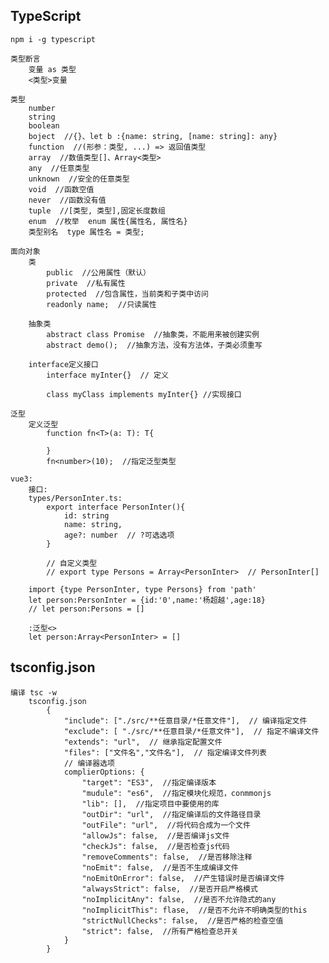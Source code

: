 ## TypeScript
    npm i -g typescript

    类型断言
        变量 as 类型
        <类型>变量

    类型
        number
        string
        boolean
        boject  //{}、let b :{name: string, [name: string]: any}
        function  //(形参：类型, ...) => 返回值类型
        array  //数值类型[]、Array<类型>
        any  //任意类型
        unknown  //安全的任意类型
        void  //函数空值
        never  //函数没有值
        tuple  //[类型, 类型],固定长度数组
        enum  //枚举  enum 属性{属性名, 属性名}
        类型别名  type 属性名 = 类型;
 
    面向对象
        类
            public  //公用属性（默认）
            private  //私有属性
            protected  //包含属性，当前类和子类中访问
            readonly name;  //只读属性

        抽象类
            abstract class Promise  //抽象类，不能用来被创建实例
            abstract demo();  //抽象方法，没有方法体，子类必须重写

        interface定义接口
            interface myInter{}  // 定义

            class myClass implements myInter{} //实现接口

    泛型
        定义泛型
            function fn<T>(a: T): T{

            }
            fn<number>(10);  //指定泛型类型

    vue3:
        接口:
        types/PersonInter.ts:
            export interface PersonInter(){
                id: string
                name: string,
                age?: number  // ?可选选项
            }

            // 自定义类型
            // export type Persons = Array<PersonInter>  // PersonInter[]

        import {type PersonInter, type Persons} from 'path'
        let person:PersonInter = {id:'0',name:'杨超越',age:18}
        // let person:Persons = []

        :泛型<>
        let person:Array<PersonInter> = []

## tsconfig.json
    编译 tsc -w
        tsconfig.json
            {
                "include": ["./src/**任意目录/*任意文件"],  // 编译指定文件
                "exclude": [ "./src/**任意目录/*任意文件"],  // 指定不编译文件
                "extends": "url",  // 继承指定配置文件
                "files": ["文件名","文件名"],  // 指定编译文件列表
                // 编译器选项
                complierOptions: {
                    "target": "ES3",  //指定编译版本
                    "mudule": "es6",  //指定模块化规范，conmmonjs
                    "lib": [],  //指定项目中要使用的库 
                    "outDir": "url",  //指定编译后的文件路径目录
                    "outFile": "url",  //将代码合成为一个文件
                    "allowJs": false,  //是否编译js文件
                    "checkJs": false,  //是否检查js代码
                    "removeComments": false,  //是否移除注释
                    "noEmit": false,  //是否不生成编译文件
                    "noEmitOnError": false,  //产生错误时是否编译文件
                    "alwaysStrict": false,  //是否开启严格模式
                    "noImplicitAny": false,  //是否不允许隐式的any
                    "noImplicitThis": flase,  //是否不允许不明确类型的this
                    "strictNullChecks": false,  //是否严格的检查空值
                    "strict": false,  //所有严格检查总开关
                }
            }
           